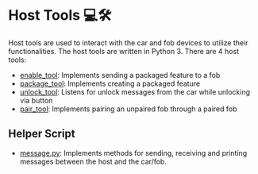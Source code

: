 # Host Tools :computer::hammer_and_wrench:
Host tools are used to interact with the car and fob devices to utilize their functionalities. The host tools are written in Python 3. There are 4 host tools:

* [enable_tool](enable_tool): Implements sending a packaged feature to a fob
* [package_tool](package_tool): Implements creating a packaged feature
* [unlock_tool](unlock_tool): Listens for unlock messages from the car while unlocking via button
* [pair_tool](pair_tool): Implements pairing an unpaired fob through a paired fob

## Helper Script

* [message.py](message.py): Implements methods for sending, receiving and printing messages between the host and the car/fob.
